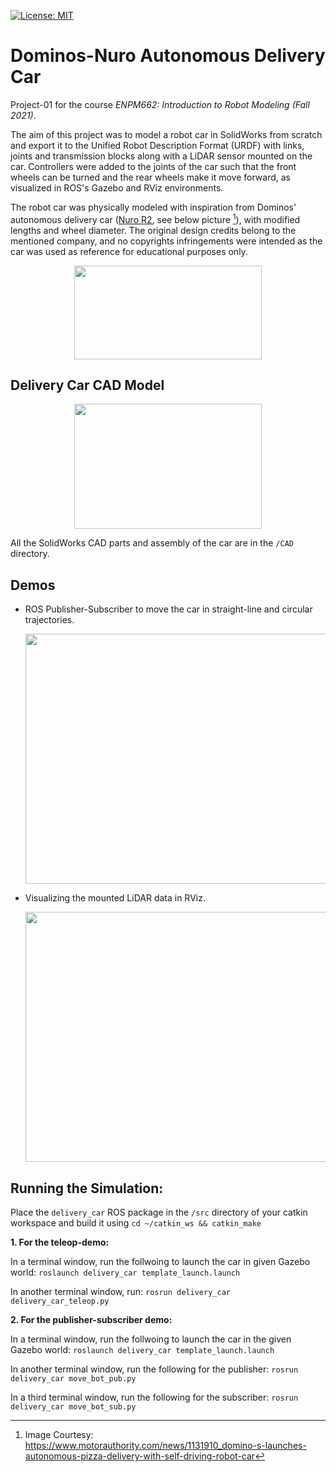 [![License: MIT](https://img.shields.io/badge/License-MIT-yellow.svg)](https://opensource.org/licenses/MIT)
# Dominos-Nuro Autonomous Delivery Car

Project-01 for the course _ENPM662: Introduction to Robot Modeling (Fall 2021)_.

The aim of this project was to model a robot car in SolidWorks from scratch and export it to the Unified Robot Description Format (URDF) with links, joints and transmission blocks along with a LiDAR sensor mounted on the car. Controllers were added to the joints of the car such that the front wheels can be turned and the rear wheels make it move forward, as visualized in ROS's Gazebo and RViz environments.

The robot car was physically modeled with inspiration from Dominos' autonomous delivery car ([Nuro R2](https://www.nuro.ai/), see below picture [^1]), with modified lengths and wheel diameter. The original design credits belong to the mentioned company, and no copyrights infringements were intended as the car was used as reference for educational purposes only.

<p align="center">
  <img src="https://user-images.githubusercontent.com/40534801/190452292-7cc8bebb-735e-4df0-9a05-2d49c22804f6.jpg" width="300" height="150">
</p>



## Delivery Car CAD Model 
<p align="center">
  <img src="https://user-images.githubusercontent.com/40534801/190447697-565531a1-c546-49b5-85bf-ff634952051a.jpg" width="300" height="200">
</p>

All the SolidWorks CAD parts and assembly of the car are in the `/CAD` directory.

## Demos
* ROS Publisher-Subscriber to move the car in straight-line and circular trajectories. 
  <p align="center">
    <img src="https://user-images.githubusercontent.com/40534801/190451553-f21b54bd-c6c7-4e16-baed-29bf2082836c.gif" width="600" height="400">
  </p>

* Visualizing the mounted LiDAR data in RViz. 
  <p align="center">
    <img src="https://user-images.githubusercontent.com/40534801/190458186-2dc943f1-d527-4841-8fad-7197e41cb4b3.gif" width="600" height="400">
  </p>

## Running the Simulation:

Place the `delivery_car` ROS package in the `/src` directory of your catkin workspace and build it using `cd ~/catkin_ws && catkin_make`

**1. For the teleop-demo:**	

In a terminal window, run the follwoing to launch the car in given Gazebo world:
		`roslaunch delivery_car template_launch.launch` 

In another terminal window, run:
    `rosrun delivery_car delivery_car_teleop.py`


**2. For the publisher-subscriber demo:**	

In a terminal window, run the follwoing to launch the car in the given Gazebo world:
		`roslaunch delivery_car template_launch.launch` 

In another terminal window, run the following for the publisher:
    `rosrun delivery_car move_bot_pub.py`
    
In a third terminal window, run the following for the subscriber:
    `rosrun delivery_car move_bot_sub.py`
    
    
    

[^1]: Image Courtesy: https://www.motorauthority.com/news/1131910_domino-s-launches-autonomous-pizza-delivery-with-self-driving-robot-car
